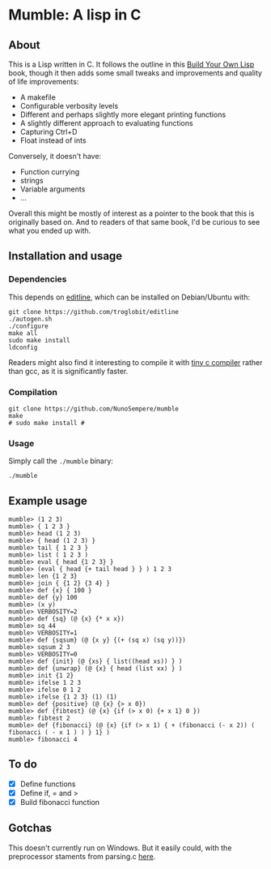 # Mumble: A lisp in C

## About

This is a Lisp written in C. It follows the outline in this [Build Your Own Lisp](https://buildyourownlisp.com) book, though it then adds some small tweaks and improvements and quality of life improvements:

- A makefile
- Configurable verbosity levels
- Different and perhaps slightly more elegant printing functions
- A slightly different approach to evaluating functions
- Capturing Ctrl+D
- Float instead of ints

Conversely, it doesn't have:
- Function currying
- strings
- Variable arguments
- ...

Overall this might be mostly of interest as a pointer to the book that this is originally based on. And to readers of that same book, I'd be curious to see what you ended up with.

## Installation and usage

### Dependencies

This depends on [editline](https://github.com/troglobit/editline), which can be installed on Debian/Ubuntu with:

```
git clone https://github.com/troglobit/editline
./autogen.sh
./configure
make all
sudo make install
ldconfig
```

Readers might also find it interesting to compile it with [tiny c compiler](https://bellard.org/tcc/) rather than gcc, as it is significantly faster.

### Compilation

```
git clone https://github.com/NunoSempere/mumble
make
# sudo make install # 
```

### Usage

Simply call the `./mumble` binary:

```
./mumble
```

## Example usage

```
mumble> (1 2 3)
mumble> { 1 2 3 }
mumble> head (1 2 3)
mumble> { head (1 2 3) }
mumble> tail { 1 2 3 }
mumble> list ( 1 2 3 )
mumble> eval { head {1 2 3} } 
mumble> (eval { head {+ tail head } } ) 1 2 3 
mumble> len {1 2 3}
mumble> join { {1 2} {3 4} }
mumble> def {x} { 100 }
mumble> def {y} 100
mumble> (x y)
mumble> VERBOSITY=2
mumble> def {sq} (@ {x} {* x x})
mumble> sq 44
mumble> VERBOSITY=1
mumble> def {sqsum} (@ {x y} {(+ (sq x) (sq y))})
mumble> sqsum 2 3
mumble> VERBOSITY=0
mumble> def {init} (@ {xs} { list((head xs)) } )
mumble> def {unwrap} (@ {x} { head (list xx) } )
mumble> init {1 2}
mumble> ifelse 1 2 3
mumble> ifelse 0 1 2 
mumble> ifelse {1 2 3} (1) (1)
mumble> def {positive} (@ {x} {> x 0})
mumble> def {fibtest} (@ {x} {if (> x 0) {+ x 1} 0 })
mumble> fibtest 2
mumble> def {fibonacci} (@ {x} {if (> x 1) { + (fibonacci (- x 2)) ( fibonacci ( - x 1 ) ) } 1} )
mumble> fibonacci 4
```

## To do

- [x] Define functions
- [x] Define if, = and >
- [x] Build fibonacci function

## Gotchas

This doesn't currently run on Windows. But it easily could, with the preprocessor staments from parsing.c [here](https://buildyourownlisp.com/chapter6_parsing).
